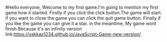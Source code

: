 #Hello everyone, Welcome to my first game.I'm going to mention my first game how it started. 
Firstly if you click the click button.The game will start.
if you want to close the game you can click the quit game button.
Finally if you like the game you can give it a star.
in the meantime, My game wont finish Because it's an infinity version
link:https://vakkas1234.github.io/JavaScript-Game-new-version/
